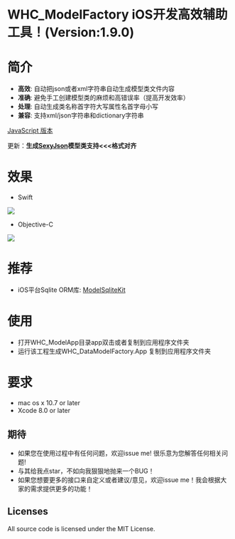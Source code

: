 # WHC_ModelFactory iOS开发高效辅助工具！(Version:1.9.0)

简介
==============
- **高效**: 自动把json或者xml字符串自动生成模型类文件内容
- **准确**: 避免手工创建模型类的麻烦和高错误率（提高开发效率）
- **处理**: 自动生成类名称首字符大写属性名首字母小写
- **兼容**: 支持xml/json字符串和dictionary字符串

[JavaScript 版本](https://github.com/netyouli/jsonToClass)

更新：**生成[SexyJson](https://github.com/netyouli/SexyJson)模型类支持<<<格式对齐**

效果
==============
* Swift
<img src = "https://github.com/netyouli/WHC_DataModelFactory/blob/master/WHC_DataModelFactory/images/swift.png">

* Objective-C
<img src = "https://github.com/netyouli/WHC_DataModelFactory/blob/master/WHC_DataModelFactory/images/oc.png">

推荐
==============
* iOS平台Sqlite ORM库: [ModelSqliteKit](https://github.com/netyouli/WHC_ModelSqliteKit)

使用
==============
* 打开WHC_ModelApp目录app双击或者复制到应用程序文件夹
* 运行该工程生成WHC_DataModelFactory.App 复制到应用程序文件夹

要求
==============
* mac os x 10.7 or later
* Xcode 8.0 or later

## <a id="期待"></a>期待

- 如果您在使用过程中有任何问题，欢迎issue me! 很乐意为您解答任何相关问题!
- 与其给我点star，不如向我狠狠地抛来一个BUG！
- 如果您想要更多的接口来自定义或者建议/意见，欢迎issue me！我会根据大家的需求提供更多的功能！

## Licenses
All source code is licensed under the MIT License.
